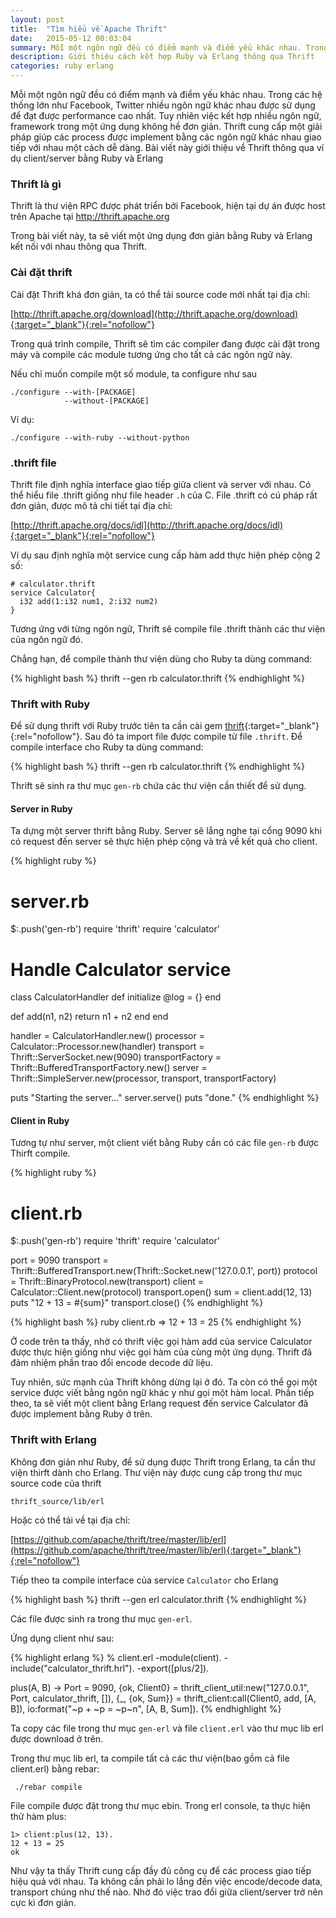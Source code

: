 ```yaml
---
layout: post
title:  "Tìm hiểu về Apache Thrift"
date:   2015-05-12 00:03:04
summary: Mỗi một ngôn ngữ đều có điểm mạnh và điểm yếu khác nhau. Trong các hệ thống lớn như Facebook, Twitter nhiều ngôn ngữ khác nhau được sử dụng để đạt được performance cao nhất. Tuy nhiên việc kết hợp nhiều ngôn ngữ, framework trong một ứng dụng không hề đơn giản. Thrift cung cấp một giải pháp giúp các process được implement bằng các ngôn ngữ khác nhau giao tiếp với nhau một cách dễ dàng. Bài viết này giới thiệu về Thrift thông qua ví dụ client/server bằng Ruby và Erlang
description: Giới thiệu cách kết hợp Ruby và Erlang thông qua Thrift
categories: ruby erlang
---
```


Mỗi một ngôn ngữ đều có điểm mạnh và điểm yếu khác nhau. Trong các hệ thống lớn như Facebook, Twitter nhiều ngôn ngữ khác nhau được sử dụng để đạt được performance cao nhất. Tuy nhiên việc kết hợp nhiều ngôn ngữ, framework trong một ứng dụng không hề đơn giản. Thrift cung cấp một giải pháp giúp các process được implement bằng các ngôn ngữ khác nhau giao tiếp với nhau một cách dễ dàng. Bài viết này giới thiệu về Thrift thông qua ví dụ client/server bằng Ruby và Erlang

### Thrift là gì

Thrift là thư viện RPC được phát triển bởi Facebook, hiện tại dự án được host trên Apache tại http://thrift.apache.org

Trong bài viết này, ta sẽ viết một ứng dụng đơn giản bằng Ruby và Erlang kết nối với nhau thông qua Thrift.

### Cài đặt thrift

Cài đặt Thrift khá đơn giản, ta có thể tải source code mới nhất tại địa chỉ:

[http://thrift.apache.org/download](http://thrift.apache.org/download){:target="_blank"}{:rel="nofollow"}


Trong quá trình compile, Thrift sẽ tìm các compiler đang được cài đặt trong máy và compile các module tương ứng cho tất cả các ngôn ngữ này.

Nếu chỉ muốn compile một số module, ta configure như sau

    ./configure --with-[PACKAGE]
                --without-[PACKAGE]

Ví dụ:

    ./configure --with-ruby --without-python

### .thrift file

Thrift file định nghĩa interface giao tiếp giữa client và server với nhau. Có thể hiểu file .thrift giống như file header `.h` của C.
File .thrift có cú pháp rất đơn giản, được mô tả chi tiết tại địa chỉ:

[http://thrift.apache.org/docs/idl](http://thrift.apache.org/docs/idl){:target="_blank"}{:rel="nofollow"}

Ví dụ sau định nghĩa một service cung cấp hàm add thực hiện phép cộng 2 số:

    # calculator.thrift
    service Calculator{
      i32 add(1:i32 num1, 2:i32 num2)
    }

Tương ứng với từng ngôn ngữ, Thrift sẽ compile file .thrift thành các thư viện của ngôn ngữ đó.

Chẳng hạn, để compile thành thư viện dùng cho Ruby ta dùng command:

{% highlight bash %}
 thrift --gen rb calculator.thrift
{% endhighlight %}

### Thrift with Ruby

Để sử dụng thrift với Ruby trước tiên ta cần cài gem [thrift](https://rubygems.org/gems/thrift){:target="_blank"}{:rel="nofollow"}. Sau đó ta import file được compile từ file `.thrift`. Để compile interface cho Ruby ta dùng command:

{% highlight bash %}
 thrift --gen rb calculator.thrift
{% endhighlight %}

Thrift sẽ sinh ra thư mục `gen-rb` chứa các thư viện cần thiết để sử dụng.

#### Server in Ruby

Ta dựng một server thrift bằng Ruby. Server sẽ lắng nghe tại cổng 9090 khi có request đến server sẽ thực hiện phép cộng và trả về kết quả cho client.

{% highlight ruby %}
# server.rb
$:.push('gen-rb')
require 'thrift'
require 'calculator'

# Handle Calculator service
class CalculatorHandler
  def initialize
    @log = {}
  end

  def add(n1, n2)
    return n1 + n2
  end
end

handler = CalculatorHandler.new()
processor = Calculator::Processor.new(handler)
transport = Thrift::ServerSocket.new(9090)
transportFactory = Thrift::BufferedTransportFactory.new()
server = Thrift::SimpleServer.new(processor, transport, transportFactory)

puts "Starting the server..."
server.serve()
puts "done."
{% endhighlight %}

#### Client in Ruby

Tương tự như server, một client viết bằng Ruby cần có các file `gen-rb` được Thirft compile.

{% highlight ruby %}
# client.rb
$:.push('gen-rb')
require 'thrift'
require 'calculator'

port = 9090
transport = Thrift::BufferedTransport.new(Thrift::Socket.new('127.0.0.1', port))
protocol = Thrift::BinaryProtocol.new(transport)
client = Calculator::Client.new(protocol)
transport.open()
sum = client.add(12, 13)
puts "12 + 13 = #{sum}"
transport.close()
{% endhighlight %}

{% highlight bash %}
ruby client.rb
=> 12 + 13 = 25
{% endhighlight %}

Ở code trên ta thấy, nhờ có thrift việc gọi hàm add của service Calculator được thực hiện giống như việc gọi hàm của cùng một ứng dụng. Thrift đã đảm nhiệm phần
trao đổi encode decode dữ liệu.

Tuy nhiên, sức mạnh của Thrift không dừng lại ở đó. Ta còn có thể gọi một service được viết bằng ngôn ngữ khác y như gọi một hàm local. Phần tiếp theo, ta sẽ viết
một client bằng Erlang request đến service Calculator đã được implement bằng Ruby ở trên.

### Thrift with Erlang

Không đơn giản như Ruby, để sử dụng được Thrift trong Erlang, ta cần thư viện thirft dành cho Erlang. Thư viện này được cung cấp trong thư mục source code của thrift

    thrift_source/lib/erl

Hoặc có thể tải về tại địa chỉ:

[https://github.com/apache/thrift/tree/master/lib/erl](https://github.com/apache/thrift/tree/master/lib/erl){:target="_blank"}{:rel="nofollow"}

Tiếp theo ta compile interface của service `Calculator` cho Erlang

{% highlight bash %}
 thrift --gen erl calculator.thrift
{% endhighlight %}

Các file được sinh ra trong thư mục `gen-erl`.

Ứng dụng client như sau:

{% highlight erlang %}
% client.erl
-module(client).
-include("calculator_thrift.hrl").
-export([plus/2]).

plus(A, B) ->
  Port = 9090,
  {ok, Client0} = thrift_client_util:new("127.0.0.1",
    Port,
    calculator_thrift,
    []),
  {_, {ok, Sum}} = thrift_client:call(Client0, add, [A, B]),
  io:format("~p + ~p = ~p~n", [A, B, Sum]).
{% endhighlight %}

Ta copy các file trong thư mục `gen-erl` và file `client.erl` vào thư mục lib erl được download ở trên.

Trong thư mục lib erl, ta compile tất cả các thư viện(bao gồm cả file client.erl) bằng rebar:

     ./rebar compile

File compile được đặt trong thư mục ebin. Trong erl console, ta thực hiện thử hàm plus:

    1> client:plus(12, 13).
    12 + 13 = 25
    ok

Như vậy ta thấy Thrift cung cấp đầy đủ công cụ để các process giao tiếp hiệu quả với nhau. Ta không cần phải lo lắng đến việc
encode/decode data, transport chúng như thế nào. Nhờ đó việc trao đổi giữa client/server trở nên cực kì đơn giản.
